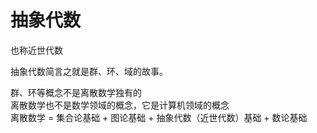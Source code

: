 ---
---

# 抽象代数

也称近世代数

抽象代数简言之就是群、环、域的故事。

群、环等概念不是离散数学独有的\
离散数学也不是数学领域的概念，它是计算机领域的概念\
离散数学 = 集合论基础 + 图论基础 + 抽象代数（近世代数）基础 + 数论基础
